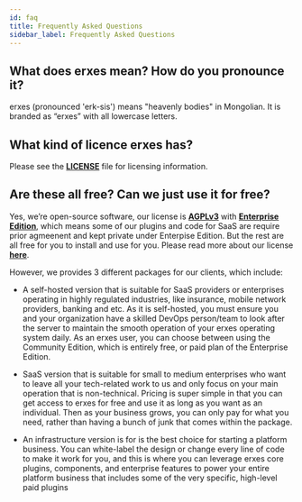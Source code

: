 ```yaml
---
id: faq
title: Frequently Asked Questions
sidebar_label: Frequently Asked Questions
---
```


## What does erxes mean? How do you pronounce it?

erxes (pronounced 'erk-sis') means "heavenly bodies" in Mongolian. It is branded as “erxes” with all lowercase letters.

## What kind of licence erxes has?

Please see the <a href="https://github.com/erxes/erxes/blob/master/LICENSE.md" target="_blank">**LICENSE**</a> file for licensing information.

## Are these all free? Can we just use it for free?


Yes, we’re open-source software, our license is **<a href="https://github.com/erxes/erxes/blob/master/LICENSE.md">AGPLv3</a>** with **<a href="
https://github.com/erxes/erxes/tree/master/ee">Enterprise Edition</a>**, which means some of our plugins and code for SaaS are require prior agmeenent and kept private under Enterpise Edition. But the rest are all free for you to install and use for you. 
Please read more about our license **<a href="https://erxes.io/blog/posts/changing-the-license-to-agplv3-with-the-enterprise-edition">here</a>**.

However, we provides 3 different packages for our clients, which include:

- A self-hosted version that is suitable for SaaS providers or enterprises operating in highly regulated industries, like insurance, mobile network providers, banking and etc. As it is self-hosted, you must ensure you and your organization have a skilled DevOps person/team to look after the server to maintain the smooth operation of your erxes operating system daily. As an erxes user, you can choose between using the Community Edition, which is entirely free, or paid plan of the Enterprise Edition.

- SaaS version that is suitable for small to medium enterprises who want to leave all your tech-related work to us and only focus on your main operation that is non-technical. Pricing is super simple in that you can get access to erxes for free and use it as long as you want as an individual. Then as your business grows, you can only pay for what you need, rather than having a bunch of junk that comes within the package.

- An infrastructure version is for is the best choice for starting a platform business. You can white-label the design or change every line of code to make it work for you, and this is where you can leverage erxes core plugins, components, and enterprise features to power your entire platform business that includes some of the very specific, high-level paid plugins

